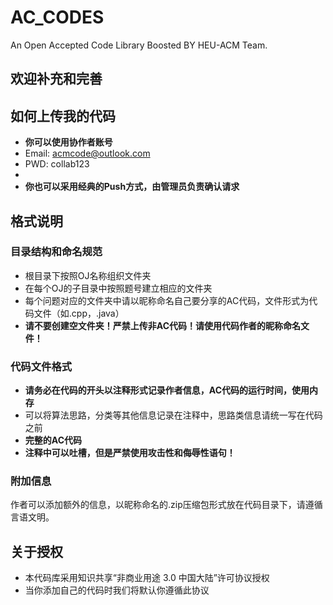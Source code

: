 # AC_CODES
An Open Accepted Code Library Boosted BY HEU-ACM Team. 

## 欢迎补充和完善

如何上传我的代码
-------
- **你可以使用协作者账号**
- Email: acmcode@outlook.com
- PWD: collab123
- 
- **你也可以采用经典的Push方式，由管理员负责确认请求**

格式说明
-------

### 目录结构和命名规范
- 根目录下按照OJ名称组织文件夹
- 在每个OJ的子目录中按照题号建立相应的文件夹
- 每个问题对应的文件夹中请以昵称命名自己要分享的AC代码，文件形式为代码文件（如.cpp，.java）
- **请不要创建空文件夹！严禁上传非AC代码！请使用代码作者的昵称命名文件！**

### 代码文件格式
- **请务必在代码的开头以注释形式记录作者信息，AC代码的运行时间，使用内存**
- 可以将算法思路，分类等其他信息记录在注释中，思路类信息请统一写在代码之前
- **完整的AC代码**
- **注释中可以吐槽，但是严禁使用攻击性和侮辱性语句！**

### 附加信息
作者可以添加额外的信息，以昵称命名的.zip压缩包形式放在代码目录下，请遵循言语文明。

关于授权
-------
- 本代码库采用知识共享“非商业用途 3.0 中国大陆”许可协议授权
- 当你添加自己的代码时我们将默认你遵循此协议
